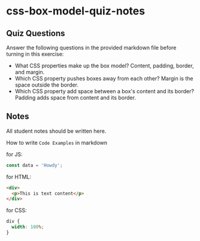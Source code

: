 # css-box-model-quiz-notes

## Quiz Questions

Answer the following questions in the provided markdown file before turning in this exercise:

- What CSS properties make up the box model?
  Content, padding, border, and margin.
- Which CSS property pushes boxes away from each other?
  Margin is the space outside the border.
- Which CSS property add space between a box's content and its border?
  Padding adds space from content and its border.

## Notes

All student notes should be written here.

How to write `Code Examples` in markdown

for JS:

```javascript
const data = 'Howdy';
```

for HTML:

```html
<div>
  <p>This is text content</p>
</div>
```

for CSS:

```css
div {
  width: 100%;
}
```
